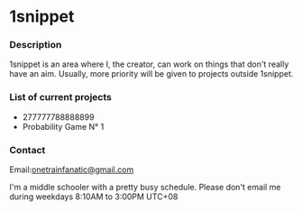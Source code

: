 # 1snippet

### Description

1snippet is an area where I, the creator, can work on things that don't really have an aim. Usually, more priority will be given to projects outside 1snippet.



### List of current projects

- 277777788888899
- Probability Game N° 1

### Contact

Email:onetrainfanatic@gmail.com

I'm a middle schooler with a pretty busy schedule. Please don't email me during weekdays 8:10AM to 3:00PM UTC+08 

